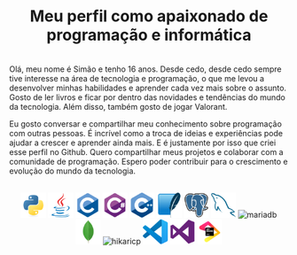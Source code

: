 <h1 align="center"> Meu perfil como apaixonado de programação e informática </h1>

<br>
Olá, meu nome é Simão e tenho 16 anos. Desde cedo, desde cedo sempre tive interesse na área de tecnologia e programação, o que me levou a desenvolver minhas habilidades e aprender cada vez mais sobre o assunto. Gosto de ler livros e ficar por dentro das novidades e tendências do mundo da tecnologia. Além disso, também gosto de jogar Valorant.

Eu gosto conversar e compartilhar meu conhecimento sobre programação com outras pessoas. É incrível como a troca de ideias e experiências pode ajudar a crescer e aprender ainda mais. E é justamente por isso que criei esse perfil no Github. Quero compartilhar meus projetos e colaborar com a comunidade de programação. Espero poder contribuir para o crescimento e evolução do mundo da tecnologia.
<br><br>
  
<p align="center">
  <img src="https://github.com/devicons/devicon/blob/master/icons/python/python-original.svg" alt="python" width="45" height="45" />
  <img src="https://github.com/devicons/devicon/blob/master/icons/java/java-original.svg" alt="java" width="45" height="45" />
  <img src="https://github.com/devicons/devicon/blob/master/icons/c/c-original.svg" alt="c" width="45" height="45" />
  <img src="https://github.com/devicons/devicon/blob/master/icons/csharp/csharp-original.svg" alt="csharp" width="45" height="45" />
  <img src="https://github.com/devicons/devicon/blob/master/icons/cplusplus/cplusplus-original.svg" alt="cpp" width="45" height="45" />
  <img src="https://github.com/devicons/devicon/blob/master/icons/sqlite/sqlite-original.svg" alt="sqlite" width="45" height="45" />
  <img src="https://github.com/devicons/devicon/blob/master/icons/postgresql/postgresql-original.svg" alt="postgresql" width="45" height="45" />
  <img src="https://github.com/devicons/devicon/blob/master/icons/mysql/mysql-original.svg" alt="mysql" width="45" height="45" />
  <img src="https://cdn.iconscout.com/icon/free/png-256/mariadb-226022.png?f=webp&w=256" alt="mariadb" width="45" height="45" />
  <img src="https://raw.githubusercontent.com/devicons/devicon/master/icons/mongodb/mongodb-original.svg" alt="mongodb" width="45" height="45" />
  <img src="https://www.bing.com/ck/a?!&&p=a76d8faad69535a1JmltdHM9MTY3NjA3MzYwMCZpZ3VpZD0xOWYzZDNlMy03ZTkxLTYzMjItMTM3OS1jMTZjN2ZmNjYyZDYmaW5zaWQ9NTM3Mw&ptn=3&hsh=3&fclid=19f3d3e3-7e91-6322-1379-c16c7ff662d6&u=a1L2ltYWdlcy9zZWFyY2g_cT1IaWthcmlDUCUyMEljb24mRk9STT1JUUZSQkEmaWQ9ODlGOEMyQzlCQzk0QjlERjIxQ0FFRUEwMjk2M0Q2NjIyRDc2NUZFNQ&ntb=1" alt="hikaricp" width="45" height="45" />
  <img src="https://github.com/devicons/devicon/blob/master/icons/vscode/vscode-original.svg" alt="vscode" width="45" height="45" />
  <img src="https://github.com/devicons/devicon/blob/master/icons/visualstudio/visualstudio-plain.svg" alt="visualstudio" width="45" height="45" />
  <img src="https://github.com/devicons/devicon/blob/master/icons/jetbrains/jetbrains-original.svg" alt="jetbrains" width="45" height="45" />
</p>
